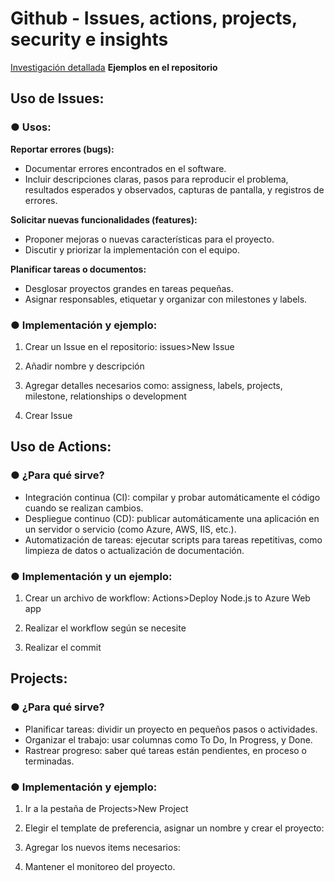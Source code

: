 # Github - Issues, actions, projects, security e insights

[Investigación detallada](https://github.com/Danielammmm/Actions_Repo/blob/c0f2fa326b514fc1f16c168908454e9aedf52ea7/Investigaci%C3%B3n%20detallada/4%20-%20Github%20-%20Issues%2C%20actions%2C%20projects%2C%20security%20e%20insights.docx)
**Ejemplos en el repositorio**
## Uso de Issues:
### ●	Usos: 
**Reportar errores (bugs):**
-	Documentar errores encontrados en el software. 
-	Incluir descripciones claras, pasos para reproducir el problema, resultados esperados y observados, capturas de pantalla, y registros de errores.

**Solicitar nuevas funcionalidades (features):**
-	Proponer mejoras o nuevas características para el proyecto.
-	Discutir y priorizar la implementación con el equipo.

**Planificar tareas o documentos:** 
-	Desglosar proyectos grandes en tareas pequeñas.
-	Asignar responsables, etiquetar y organizar con milestones y labels.

  
### ●	Implementación y ejemplo: 
1.	Crear un Issue en el repositorio: issues>New Issue 
 
2.	Añadir nombre y descripción 
 
3.	Agregar detalles necesarios como: assigness, labels, projects, milestone, relationships o development 
 
4.	Crear Issue

## Uso de Actions: 
### ●	¿Para qué sirve? 
-	Integración continua (CI): compilar y probar automáticamente el código cuando se realizan cambios.
-	Despliegue continuo (CD): publicar automáticamente una aplicación en un servidor o servicio (como Azure, AWS, IIS, etc.).
-	Automatización de tareas: ejecutar scripts para tareas repetitivas, como limpieza de datos o actualización de documentación.

### ●	Implementación y un ejemplo: 
1.	Crear un archivo de workflow: Actions>Deploy Node.js to Azure Web app
 
2.	Realizar el workflow según se necesite 
 
3.	Realizar el commit

## Projects: 
### ●	¿Para qué sirve? 
-	Planificar tareas: dividir un proyecto en pequeños pasos o actividades.
-	Organizar el trabajo: usar columnas como To Do, In Progress, y Done.
-	Rastrear progreso: saber qué tareas están pendientes, en proceso o terminadas.
### ●	Implementación y ejemplo: 
1.	Ir a la pestaña de Projects>New Project
 
2.	Elegir el template de preferencia, asignar un nombre y crear el proyecto: 
 
3.	Agregar los nuevos items necesarios: 
 
4.	Mantener el monitoreo del proyecto.




 
